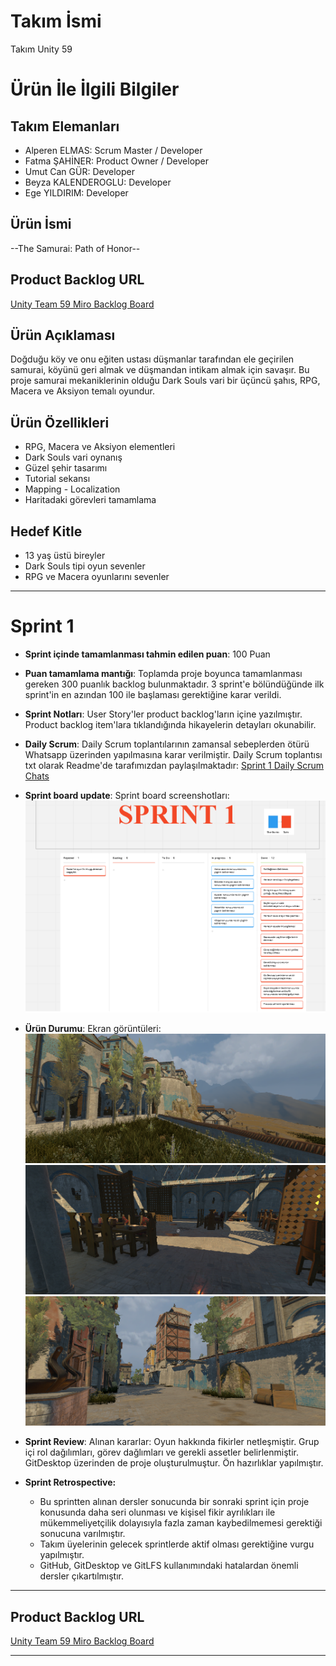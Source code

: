 # **Takım İsmi**

Takım Unity 59

# Ürün İle İlgili Bilgiler

## Takım Elemanları
- Alperen ELMAS: Scrum Master / Developer
- Fatma ŞAHİNER: Product Owner / Developer
- Umut Can GÜR: Developer
- Beyza KALENDEROGLU: Developer
- Ege YILDIRIM: Developer

## Ürün İsmi

--The Samurai: Path of Honor--

## Product Backlog URL

[Unity Team 59 Miro Backlog Board](https://miro.com/app/board/uXjVM9k88dc=/?share_link_id=49433068584)

## Ürün Açıklaması

Doğduğu köy ve onu eğiten ustası düşmanlar tarafından ele geçirilen samurai, köyünü geri almak ve düşmandan intikam almak için savaşır. Bu proje samurai mekaniklerinin olduğu Dark Souls vari bir üçüncü şahıs, RPG, Macera ve Aksiyon temalı oyundur.

## Ürün Özellikleri

- RPG, Macera ve Aksiyon elementleri
- Dark Souls vari oynanış
- Güzel şehir tasarımı
- Tutorial sekansı
- Mapping - Localization
- Haritadaki görevleri tamamlama

## Hedef Kitle

- 13 yaş üstü bireyler
- Dark Souls tipi oyun sevenler
- RPG ve Macera oyunlarını sevenler


---

# Sprint 1

- **Sprint içinde tamamlanması tahmin edilen puan**: 100 Puan


- **Puan tamamlama mantığı**: Toplamda proje boyunca tamamlanması gereken 300 puanlık backlog bulunmaktadır. 3 sprint'e bölündüğünde ilk sprint'in en azından 100 ile başlaması gerektiğine karar verildi.


- **Sprint Notları**: User Story'ler product backlog'ların içine yazılmıştır. Product backlog item'lara tıklandığında hikayelerin detayları okunabilir.


- **Daily Scrum**: Daily Scrum toplantılarının zamansal sebeplerden ötürü Whatsapp üzerinden yapılmasına karar verilmiştir. Daily Scrum toplantısı txt olarak Readme'de tarafımızdan paylaşılmaktadır: [Sprint 1 Daily Scrum Chats](https://github.com/HELLKNIGHT61/U59/blob/main/ProjectManagement/Sprint1Documents/DailyScrumMeetingNotesSprint1.txt)

- **Sprint board update**: Sprint board screenshotları: 
![Backlog 1](https://github.com/HELLKNIGHT61/U59/blob/main/ProjectManagement/Sprint1Documents/backlog1.png) 


- **Ürün Durumu**: Ekran görüntüleri:
  ![Screenshot 1](https://github.com/HELLKNIGHT61/U59/blob/main/ProjectManagement/Sprint1Documents/product1.png)
  ![Screenshot 2](https://github.com/HELLKNIGHT61/U59/blob/main/ProjectManagement/Sprint1Documents/product2.png)
  ![Screenshot 3](https://github.com/HELLKNIGHT61/U59/blob/main/ProjectManagement/Sprint1Documents/product3.png)
- **Sprint Review**: 
Alınan kararlar: Oyun hakkında fikirler netleşmiştir. Grup içi rol dağılımları, görev dağlımları ve gerekli assetler belirlenmiştir. GitDesktop üzerinden de proje oluşturulmuştur. Ön hazırlıklar yapılmıştır. 

- **Sprint Retrospective:**
  - Bu sprintten alınan dersler sonucunda bir sonraki sprint için proje konusunda daha seri olunması ve kişisel fikir ayrılıkları ile mükemmeliyetçilik dolayısıyla fazla zaman kaybedilmemesi gerektiği sonucuna varılmıştır.
  - Takım üyelerinin gelecek sprintlerde aktif olması gerektiğine vurgu yapılmıştır.
  - GitHub, GitDesktop ve GitLFS kullanımındaki hatalardan önemli dersler çıkartılmıştır.
 


---

## Product Backlog URL

[Unity Team 59 Miro Backlog Board](https://miro.com/app/board/uXjVM9k88dc=/?share_link_id=49433068584)

---

